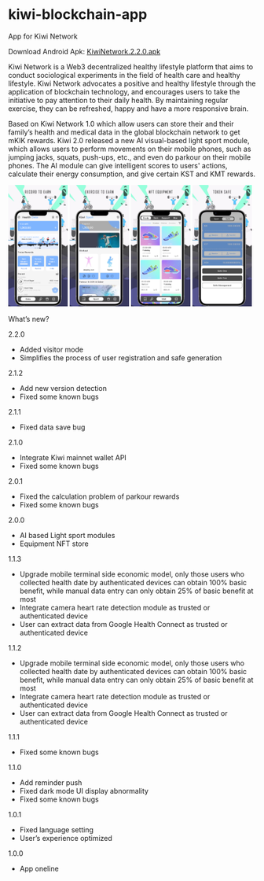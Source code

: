# kiwi-blockchain-app
App for Kiwi Network

Download Android Apk: [KiwiNetwork.2.2.0.apk](https://github.com/Kiwihealthcare-Network/kiwi-blockchain-app/releases/download/v2.2.0/KiwiNetwork.2.2.0.apk)

Kiwi Network is a Web3 decentralized healthy lifestyle platform that aims to conduct sociological experiments in the field of health care and healthy lifestyle. Kiwi Network advocates a positive and healthy lifestyle through the application of blockchain technology, and encourages users to take the initiative to pay attention to their daily health. By maintaining regular exercise, they can be refreshed, happy and have a more responsive brain. 

Based on Kiwi Network 1.0 which allow users can store their and their family’s health and medical data in the global blockchain network to get mKIK rewards. Kiwi 2.0 released a new AI visual-based light sport module, which allows users to perform movements on their mobile phones, such as jumping jacks, squats, push-ups, etc., and even do parkour on their mobile phones. The AI module can give intelligent scores to users' actions, calculate their energy consumption, and give certain KST and KMT rewards.

<img src="./img/05.jpg" width="24%"> <img src="./img/06.jpg" width="24%"> <img src="./img/08.jpg" width="24%"> <img src="./img/09.jpg" width="24%">


What’s new?

2.2.0
-  Added visitor mode
-  Simplifies the process of user registration and safe generation

2.1.2
-  Add new version detection
-  Fixed some known bugs

2.1.1
- Fixed data save bug

2.1.0
- Integrate Kiwi mainnet wallet API
- Fixed some known bugs

2.0.1
- Fixed the calculation problem of parkour rewards
- Fixed some known bugs

2.0.0
- AI based Light sport modules
- Equipment NFT store

1.1.3
- Upgrade mobile terminal side economic model, only those users who collected health date by authenticated devices can obtain 100% basic benefit, while manual data entry can only obtain 25% of basic benefit at most
- Integrate camera heart rate detection module as trusted or authenticated device
- User can extract data from Google Health Connect as trusted or authenticated device

1.1.2
- Upgrade mobile terminal side economic model, only those users who collected health date by authenticated devices can obtain 100% basic benefit, while manual data entry can only obtain 25% of basic benefit at most
- Integrate camera heart rate detection module as trusted or authenticated device
- User can extract data from Google Health Connect as trusted or authenticated device

1.1.1
- Fixed some known bugs

1.1.0
- Add reminder push
- Fixed dark mode UI display abnormality
- Fixed some known bugs

1.0.1
- Fixed language setting
- User’s experience optimized

1.0.0
- App oneline








